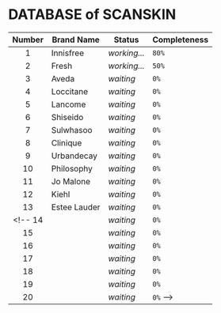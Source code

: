 DATABASE of SCANSKIN
===

Number | Brand Name | Status | Completeness
:---: | --- | --- | ---
1 | Innisfree | *working...* | `80%`
2 | Fresh | *working...* | `50%`
3 | Aveda | *waiting* | `0%`
4 | Loccitane | *waiting* | `0%`
5 | Lancome | *waiting* | `0%`
6 | Shiseido | *waiting* | `0%`
7 | Sulwhasoo | *waiting* | `0%`
8 | Clinique | *waiting* | `0%`
9 | Urbandecay | *waiting* | `0%`
10 | Philosophy | *waiting* | `0%`
11 | Jo Malone | *waiting* | `0%`
12 | Kiehl | *waiting* | `0%`
13 | Estee Lauder | *waiting* | `0%`
<!-- 14 | | *waiting* | `0%`
15 | | *waiting* | `0%`
16 | | *waiting* | `0%`
17 | | *waiting* | `0%`
18 | | *waiting* | `0%`
19 | | *waiting* | `0%`
20 | | *waiting* | `0%` -->
